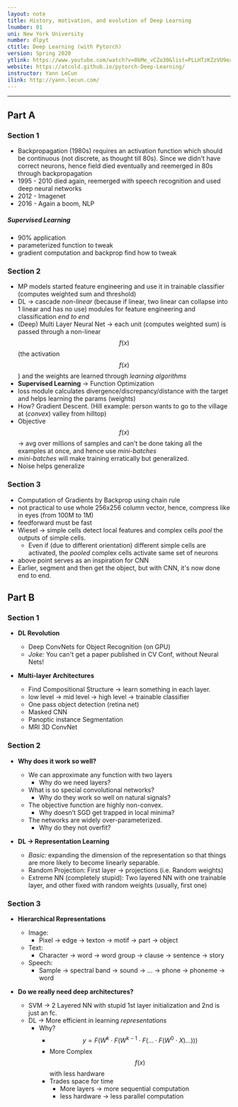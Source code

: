 ```yaml
---
layout: note
title: History, motivation, and evolution of Deep Learning
lnumber: 01
uni: New York University
number: dlpyt
ctitle: Deep Learning (with Pytorch)
version: Spring 2020
ytlink: https://www.youtube.com/watch?v=0bMe_vCZo30&list=PLLHTzKZzVU9eaEyErdV26ikyolxOsz6mq
website: https://atcold.github.io/pytorch-Deep-Learning/
instructor: Yann LeCun
ilink: http://yann.lecun.com/
---
```

<hr>

## Part A
### Section 1
- Backpropagation (1980s) requires an activation function which should be continuous (not discrete, as thought till 80s). Since we didn't have correct neurons, hence field died eventually and reemerged in 80s through backpropagation
- 1995 - 2010 died again, reemerged with speech recognition and used deep neural networks
- 2012 - Imagenet
- 2016 - Again a boom, NLP

##### Supervised Learning
- 90% application
- parameterized function to tweak
- gradient computation and backprop find how to tweak

### Section 2
- MP models started feature engineering and use it in trainable classifier (computes weighted sum and threshold)
- DL -> cascade *non-linear* (because if linear, two linear can collapse into 1 linear and has no use) modules for feature engineering and classification *end to end*
- (Deep) Multi Layer Neural Net -> each unit (computes weighted sum) is passed through a non-linear $$f(x)$$ (the activation $$f(x)$$) and the weights are learned through *learning algorithms*
- **Supervised Learning** -> Function Optimization
- loss module calculates divergence/discrepancy/distance with the target and helps learning the params (weights)
- How? Gradient Descent. (Hill example: person wants to go to the village at (*convex*) valley from hilltop)
- Objective $$f(x)$$ -> avg over millions of samples and can't be done taking all the examples at once, and hence use *mini-batches*
- *mini-batches* will make training erratically but generalized.
-  Noise helps generalize

### Section 3
- Computation of Gradients by Backprop using chain rule
- not practical to use whole 256x256 column vector, hence, compress like in eyes (from 100M to 1M)
- feedforward must be fast
- Wiesel -> simple cells detect local features and complex cells *pool* the outputs of simple cells. 
	- Even if (due to different orientation) different simple cells are activated, the *pooled* complex cells activate same set of neurons
- above point serves as an inspiration for CNN
- Earlier, segment and then get the object, but with CNN, it's now done end to end.

## Part B
### Section 1
- **DL Revolution**
	- Deep ConvNets for Object Recognition (on GPU)
	- *Joke:* You can't get a paper published in CV Conf, without Neural Nets!

- **Multi-layer Architectures**
	- Find Compositional Structure -> learn something in each layer.
	- low level -> mid level -> high level -> trainable classifier
	- One pass object detection (retina net)
	- Masked CNN
	- Panoptic instance Segmentation
	- MRI 3D ConvNet

### Section 2
- **Why does it work so well?**
	- We can approximate any function with two layers
		- Why do we need layers?
	- What is so special convolutional networks?
		- Why do they work so well on natural signals?
	- The objective function are highly non-convex.
		- Why doesn’t SGD get trapped in local minima?
	- The networks are widely over-parameterized.
		- Why do they not overfit?

- **DL -> Representation Learning**
	- *Basic:* expanding the dimension of the representation so that things are more likely to become linearly separable.
	- Random Projection: First layer -> projections (i.e. Random weights)
	- Extreme NN (completely stupid): Two layered NN with one trainable layer, and other fixed with random weights (usually, first one)

### Section 3
- **Hierarchical Representations**
	- Image:
		- Pixel → edge → texton → motif → part → object
	- Text:
		- Character → word → word group → clause → sentence → story
	- Speech:
		- Sample → spectral band → sound → ... → phone → phoneme → word

- **Do we really need deep architectures?**
	- SVM -> 2 Layered NN with stupid 1st layer initialization and 2nd is just an fc.
	- DL -> More efficient in learning *representations*
		- Why?
			- $$y = F(W^k \cdot F(W^{k-1} \cdot F(... \cdot F(W^0 \cdot X)...))) $$
			- More Complex  $$f(x)$$ with less hardware
			- Trades space for time
				- More layers -> more sequential computation
				- less hardware -> less parallel computation